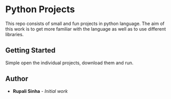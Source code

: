 # Python Projects
This repo consists of small and fun projects in python language. The aim of this work is to get more familiar with the language as well as to use different libraries.

## Getting Started

Simple open the individual projects, download them and run.

## Author
* **Rupali Sinha** - *Initial work*


